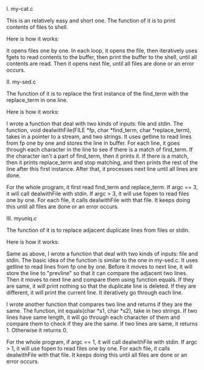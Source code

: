 I. my-cat.c

This is an relatively easy and short one. The function of it is to print contents of files to shell.

Here is how it works:

It opens files one by one. 
In each loop, it opens the file, then iteratively uses fgets to read contents to the buffer, 
then print the buffer to the shell, until all contents are read. 
Then it opens next file, until all files are done or an error occurs.


II. my-sed.c

The function of it is to replace the first instance of the find_term with the replace_term in one line.

Here is how it works:

I wrote a function that deal with two kinds of inputs: file and stdin.
The function, void dealwithFile(FILE *fp, char *find_term, char *replace_term), takes in a pointer to a stream, and two strings.
It uses getline to read lines from fp one by one and stores the line in buffer.
For each line, it goes through each character in the line to see if there is a match of find_term.
If the character isn't a part of find_term, then it prints it. 
If there is a match, then it prints replace_term and stop matching, and then prints the rest of the line after this first instance.
After that, it processes next line until all lines are done.

For the whole program, it first read find_term and replace_term.
If argc == 3, it will call dealwithFile with stdin.
If argc > 3, it will use fopen to read files one by one.
For each file, it calls dealwithFile with that file.
It keeps doing this until all files are done or an error occurs.


III. myuniq.c

The function of it is to replace adjacent duplicate lines from files or stdin.

Here is how it works:

Same as above, I wrote a function that deal with two kinds of inputs: file and stdin.
The basic idea of the function is similar to the one in my-sed.c. 
It uses getline to read lines from fp one by one.
Before it moves to next line, it will store the line to "prevline" so that it can compare the adjacent two lines. 
Then it moves to next line and compare them using function equals.
If they are same, it will print nothing so that the duplicate line is deleted. 
If they are different, it will print the current line.
It iteratively go through each line.

I wrote another function that compares two line and returns if they are the same.
The function, int equals(char *s1, char *s2), take in two strings.
If two lines have same length, it will go through each character of them and compare them to check if they are the same.
If two lines are same, it returns 1. Otherwise it returns 0.

For the whole program, if argc == 1, it will call dealwithFile with stdin.
If argc > 1, it will use fopen to read files one by one.
For each file, it calls dealwithFile with that file.
It keeps doing this until all files are done or an error occurs.
